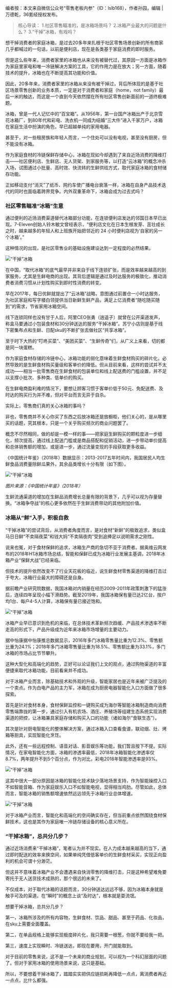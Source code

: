 编者按：本文来自微信公众号“零售老板内参”（ID：lslb168），作者孙园，编辑 | 万德乾，36氪经授权发布。

> 核心导读：
> 1.社区零售瞄准的，是冰箱场景吗？
> 2.冰箱产业最大的问题是什么？
> 3.“干掉”冰箱，有戏吗？

想干掉消费者的家庭冰箱，是过去20多年来扎根于社区零售场景创新的所有商家几乎都喊过的一句话，以前是便利店，现在是各类基于家庭消费的即时服务。

但是这么些年来，消费者家里的冰箱也从来没有被替代过，其原因一方面是冰箱作为家庭里家电和唯一冷链解决方案的工具，它的作用力是在放大；另一方面，随着技术的提升，冰箱也在不断提高其功能和价值。

因此，20多年来，消费者家里的冰箱从来没有被干掉过，背后所体现的是基于社区场景零售创新的业务本质，一定是对于消费者和家庭（home，not family）最后一米的触达，而这是一个直到今天依然摆在所有社区零售创新面前的一道终极难题。

冰箱，曾是一代人记忆中的“百宝箱”。从1956年，第一台国产冰箱出产于北京雪花冰箱厂，到80年代和彩电、洗衣机一同成为结婚“三大件”进入千家万户，冰箱在家庭生活中扮演的角色，早已超越单纯的家用电器。

甚至于，对一些租房族和年轻人而言，一个住处可以没有电视，甚至没有厨房，但不能没有冰箱。

作为家庭食材的冷链保鲜存储中心，冰箱在现如今却遇到了来自近场消费的降维打击——社区便利店、生鲜店、无人货架、到家服务等，以打造“云冰箱”的概念冲杀入场，试图通过小批量、高时效、快流转的生鲜供给方式，取代家庭冰箱的食材储存功能。

正如移动支付“消灭”了纸币、网约车使广播电台衰落一样，冰箱在自身产品技术迭代的同时也面临着跨界竞争。内外双重革命下，冰箱会成为过去式吗？

### 社区零售瞄准“冰箱”生意 

通过便利的近场消费渠道替代冰箱部分功能，在连锁便利店发达的邻国日本早已出现。7-Eleven创始人铃木敏文曾经表示，“便利店文化在日本生根发芽、茁壮成长之时，越来越多的年轻人和上班族开始把邻近的 24 小时便利店视为‘自家的另一个冰箱’。”

这种情况的出现，是社区零售业的基础设施建设达到一定程度的必然结果。

![“干掉”冰箱](/static/upload//1546300800131.jpg)

在中国，“取代冰箱”的底气最早并非来自于线下连锁扩张，而是效率越来越高的到家服务，尤其是生鲜电商的出现。其背后逻辑是通过及时达服务的极致化，推动消费者消费习惯从计划性购买到即时性消费的转变。

早在2017年，每日优鲜就提出了“云冰箱”战略，意图通过前置仓一小时达服务，为社区家庭和写字楼白领提供当日新鲜生鲜产品，满足上亿消费者“随吃随买随到”的需求，节省家用冰箱空间。

线下连锁同样也没有甘于人后，阿里CEO张勇（逍遥子）就曾在公开渠道发声，称盒马要通过小包装食材和30分钟送达的服务“干掉冰箱”。苏宁小店则是基于线下密集布点和生鲜、日配sku的不断扩张去做社区“共享冰箱”。

至于时下大热的“叮咚买菜”、“美团买菜”、“生鲜传奇”们，从广义上来看，切的都是同一块蛋糕。

作为家庭食材存储的冷链中心，冰箱功能的弱化意味着生鲜食材购买的碎片化，必然导致的是生鲜食材购买量级和客单价的降低。但从目前来看，这样的尝试并不太成功——相当一批零售商在生鲜食材的包装单位和线上配送费的门槛设置，并不足以支撑小批次、多种类、低单价的购买。

在生鲜电商盈利难的情况下，要想让顾客习惯于客单价低于50元、免配送费、及时达的购买行为并不难，但对平台而言无异于自杀。

实际上，零售商们真的关心冰箱的事吗？

非也，零售商并不关心你买了东西之后放冰箱还是放橱柜，他们关心的，是从哪里买的话题，究其根本，只是一个关乎购买频次的商业问题罢了。

概念不尽然相同，做的却是一模一样的事——把家庭生鲜购买的颗粒度进一步细化，频次提高，通过线上配送门槛或是商品搭配和促销活动，进一步带动单价提高和总体销售额的增加，或是进一步，通过流量变现的手段获取更多收益。

《中国统计年鉴》（2018年）数据显示：2013-2017五年时间内，我国居民人均生鲜食品消费量除鲜瓜果外，其余品类增长十分有限（如下图）。

![“干掉”冰箱](/static/upload/1546300800131.jpg)

*图片来源：《中国统计年鉴》（2018年）*

生鲜流通渠道的增加在生鲜品消费增长总量有限的背景下，几乎可以视为存量替换。“冰箱争夺战”的核心更多依然在于生鲜消费带动的其他附加价值。

### 冰箱从“鲜”入手，积极自救

“干掉冰箱”的尝试背后，从消费者角度而言，是对食材“新鲜”的极致追求，类似盒马日日鲜“不卖隔夜菜”和钱大妈“不卖隔夜肉”受到追捧足以说明需求之刚性。

说来也冤，对于食材保鲜的追求，冰箱生产商的急切不亚于消费者。据奥维云网发布的2018年H1冰箱市场总结，智能和保鲜已成为冰箱行业发展主基调，2018年冰箱产业“保鲜大战”已经来临。

但技术的提升依然改变不了行业天花板的临近，说生鲜食材零售渠道的降维打击过于夸大，冰箱行业最大的障碍还是自身。

据前瞻产业研究院数据，我国冰箱对内销量在经历2009-2011年政策刺激下的猛涨后，连续四年呈现小幅下滑趋势。截至2019年，我国冰箱保有量已达2亿台，按户均1台、每户4-5人计算，冰箱保有量已接近饱和。

![“干掉”冰箱](/static/upload/1546300800132.jpg)

冰箱产业早已意识到危机的来临，在总体技术革新频次趋缓、产品技术渗透率不断走高的形式下，产品升级成为近年来冰箱市场增量的主要动力。

据中怡康据中怡康推总数据显示，2016年多门冰箱零售量比重为12.3%、零售额比重为24.1%；2018年多门冰箱零售量比重为18.5%、零售额比重为33.1%，多门冰箱的市场占比节节攀升。

这种大型化和高端化的趋势，正好可以论证我们上文的观点，通过购物渠道的丰富便捷来取代冰箱功能，目前看来并不成功。

对于冰箱产业而言，除基础技术和外观的升级，智能家居也是近年来被广泛提及的一个卖点。作为白电产品的主力军，冰箱在成为厨房电器智能化入口方面做了很多探索。

首先是针对食材本身，食材保鲜监控和一键购买成为海尔等智能冰箱制造商向消费零售端靠拢的第一步，通过引入有机农场、酒庄、养殖场等组建生态系统实现消费渠道的把控，让冰箱兼具家庭存储和购买入口的功能（诸如海尔“食联生态”）。

其次是针对厨电智能化的整体解决方案，通过冰箱入口查看食谱，联动烟、灶、烤箱等厨具，实现智能化烹饪。

此外，还有一些远程控制、语音对话、影音娱乐等功能，我们暂且按下不提。实际情况，在家电智能化方面，冰箱的渗透率最低，2018年冰箱智能化渗透率仅8.7%，两年提升不到5个百分点，作为对比，彩电2018年智能渗透率是93%。

![“干掉”冰箱](/static/upload/1546300800133.jpg)

这其中很大一部分原因是冰箱的智能化技术缺少落地场景支持，作为智能操控入口不如智能音箱、作为家庭娱乐入口不如智能电视，显得相当鸡肋。尽管如此，总体而言，智能冰箱的销售额增速依然远远领先于冰箱行业总体增速。

![“干掉”冰箱](/static/upload/1546300800134.jpg)

对于冰箱产业而言，智能化和高端化的空间确实存在，但当前重点依然围绕食材保鲜技术，这也是其作为家庭唯一冷链存储设备的核心意义所在。

### “干掉冰箱”，总共分几步？

通过近场消费来“干掉冰箱”，笔者认为并不现实。在人力成本越来越高的当下，通过即时配送的效率来换空间，如果单纯凭借低客单价的生鲜食材采买，实现正向盈利的机会可谓十分渺茫。

但这并不意味着冰箱产业不会遭遇来自快消零售的降维打击，只是这种希望难免要寄托于无人送货技术成熟的，那个很远的未来了。

不仅成本，对于取代冰箱的话题而言，30分钟送达远远不够，因为冰箱本身就是触手可及的渠道。在“瞬时”的概念上谈“及时达”，根本就是耍流氓。

想要干掉冰箱，总共分几步？

第一，冰箱所涉及的所有内容物，生鲜食材、饮品、甜品、甚至于药品、化妆品，在sku上需要全面覆盖。

第二，在单品规格上能够实现极度碎片化，我只需要一根葱，你就不要给我一把。

第三，速度上实现瞬时、冷链送达，即现在要用，开门就能取到。

对于目前的零售来说，这不是一个未来的商业规划，可以视为一个科幻层面的问题了。但对于家用冰箱的使用场景来说，这只是基础。

所以，不要想着干掉冰箱了，踏踏实实把供应链损耗再降低一点点，离消费者再近一点点，比什么都强。